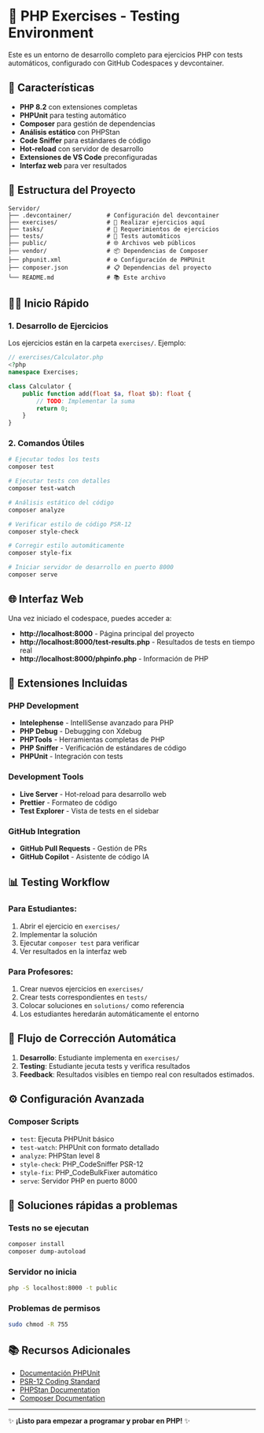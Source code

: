 # 🧪 PHP Exercises - Testing Environment

Este es un entorno de desarrollo completo para ejercicios PHP con tests automáticos, configurado con GitHub Codespaces y devcontainer.

## 🚀 Características

- **PHP 8.2** con extensiones completas
- **PHPUnit** para testing automático  
- **Composer** para gestión de dependencias
- **Análisis estático** con PHPStan
- **Code Sniffer** para estándares de código
- **Hot-reload** con servidor de desarrollo
- **Extensiones de VS Code** preconfiguradas
- **Interfaz web** para ver resultados

## 📁 Estructura del Proyecto

```
Servidor/
├── .devcontainer/          # Configuración del devcontainer 
├── exercises/              # 📝 Realizar ejercicios aquí
├── tasks/                  # 📝 Requerimientos de ejercicios
├── tests/                  # 🧪 Tests automáticos
├── public/                 # 🌐 Archivos web públicos
├── vendor/                 # 📦 Dependencias de Composer
├── phpunit.xml             # ⚙️ Configuración de PHPUnit
├── composer.json           # 📋 Dependencias del proyecto
└── README.md               # 📚 Este archivo
```

## 🏃‍♂️ Inicio Rápido

### 1. Desarrollo de Ejercicios

Los ejercicios están en la carpeta `exercises/`. Ejemplo:

```php
// exercises/Calculator.php
<?php
namespace Exercises;

class Calculator {
    public function add(float $a, float $b): float {
        // TODO: Implementar la suma
        return 0;
    }
}
```

### 2. Comandos Útiles

```bash
# Ejecutar todos los tests
composer test

# Ejecutar tests con detalles
composer test-watch

# Análisis estático del código
composer analyze

# Verificar estilo de código PSR-12
composer style-check

# Corregir estilo automáticamente
composer style-fix

# Iniciar servidor de desarrollo en puerto 8000
composer serve
```

## 🌐 Interfaz Web

Una vez iniciado el codespace, puedes acceder a:

- **http://localhost:8000** - Página principal del proyecto
- **http://localhost:8000/test-results.php** - Resultados de tests en tiempo real
- **http://localhost:8000/phpinfo.php** - Información de PHP

## 🔧 Extensiones Incluidas

### PHP Development
- **Intelephense** - IntelliSense avanzado para PHP
- **PHP Debug** - Debugging con Xdebug
- **PHPTools** - Herramientas completas de PHP
- **PHP Sniffer** - Verificación de estándares de código
- **PHPUnit** - Integración con tests

### Development Tools
- **Live Server** - Hot-reload para desarrollo web
- **Prettier** - Formateo de código
- **Test Explorer** - Vista de tests en el sidebar

### GitHub Integration
- **GitHub Pull Requests** - Gestión de PRs
- **GitHub Copilot** - Asistente de código IA

## 📊 Testing Workflow

### Para Estudiantes:
1. Abrir el ejercicio en `exercises/`
2. Implementar la solución
3. Ejecutar `composer test` para verificar
4. Ver resultados en la interfaz web

### Para Profesores:
1. Crear nuevos ejercicios en `exercises/`
2. Crear tests correspondientes en `tests/`
3. Colocar soluciones en `solutions/` como referencia
4. Los estudiantes heredarán automáticamente el entorno

## 🎯 Flujo de Corrección Automática

1. **Desarrollo**: Estudiante implementa en `exercises/`
2. **Testing**: Estudiante jecuta tests y verifica resultados
3. **Feedback**: Resultados visibles en tiempo real con resultados estimados.

## ⚙️ Configuración Avanzada

### Composer Scripts
- `test`: Ejecuta PHPUnit básico
- `test-watch`: PHPUnit con formato detallado  
- `analyze`: PHPStan level 8
- `style-check`: PHP_CodeSniffer PSR-12
- `style-fix`: PHP_CodeBulkFixer automático
- `serve`: Servidor PHP en puerto 8000

## 🐛 Soluciones rápidas a problemas

### Tests no se ejecutan
```bash
composer install
composer dump-autoload
```

### Servidor no inicia
```bash
php -S localhost:8000 -t public
```

### Problemas de permisos
```bash
sudo chmod -R 755 
```

## 📚 Recursos Adicionales

- [Documentación PHPUnit](https://phpunit.de/documentation.html)
- [PSR-12 Coding Standard](https://www.php-fig.org/psr/psr-12/)
- [PHPStan Documentation](https://phpstan.org/user-guide/getting-started)
- [Composer Documentation](https://getcomposer.org/doc/)

---

✨ **¡Listo para empezar a programar y probar en PHP!** ✨
